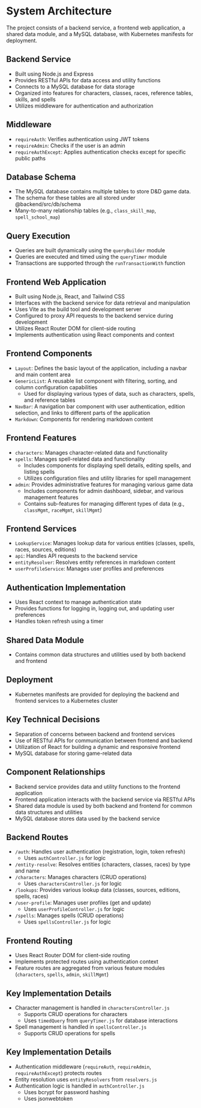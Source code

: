 # System Architecture

The project consists of a backend service, a frontend web application, a shared data module, and a MySQL database, with Kubernetes manifests for deployment.

## Backend Service
- Built using Node.js and Express
- Provides RESTful APIs for data access and utility functions
- Connects to a MySQL database for data storage
- Organized into features for characters, classes, races, reference tables, skills, and spells
- Utilizes middleware for authentication and authorization

## Middleware
- `requireAuth`: Verifies authentication using JWT tokens
- `requireAdmin`: Checks if the user is an admin
- `requireAuthExcept`: Applies authentication checks except for specific public paths

## Database Schema
- The MySQL database contains multiple tables to store D&D game data.
- The schema for these tables are all stored under @backend/src/db/schema
- Many-to-many relationship tables (e.g., `class_skill_map`, `spell_school_map`)

## Query Execution
- Queries are built dynamically using the `queryBuilder` module
- Queries are executed and timed using the `queryTimer` module
- Transactions are supported through the `runTransactionWith` function

## Frontend Web Application
- Built using Node.js, React, and Tailwind CSS
- Interfaces with the backend service for data retrieval and manipulation
- Uses Vite as the build tool and development server
- Configured to proxy API requests to the backend service during development
- Utilizes React Router DOM for client-side routing
- Implements authentication using React components and context

## Frontend Components
- `Layout`: Defines the basic layout of the application, including a navbar and main content area
- `GenericList`: A reusable list component with filtering, sorting, and column configuration capabilities
  - Used for displaying various types of data, such as characters, spells, and reference tables
- `NavBar`: A navigation bar component with user authentication, edition selection, and links to different parts of the application
- `Markdown`: Components for rendering markdown content

## Frontend Features
- `characters`: Manages character-related data and functionality
- `spells`: Manages spell-related data and functionality
  - Includes components for displaying spell details, editing spells, and listing spells
  - Utilizes configuration files and utility libraries for spell management
- `admin`: Provides administrative features for managing various game data
  - Includes components for admin dashboard, sidebar, and various management features
  - Contains sub-features for managing different types of data (e.g., `classMgmt`, `raceMgmt`, `skillMgmt`)

## Frontend Services
- `LookupService`: Manages lookup data for various entities (classes, spells, races, sources, editions)
- `api`: Handles API requests to the backend service
- `entityResolver`: Resolves entity references in markdown content
- `userProfileService`: Manages user profiles and preferences

## Authentication Implementation
- Uses React context to manage authentication state
- Provides functions for logging in, logging out, and updating user preferences
- Handles token refresh using a timer

## Shared Data Module
- Contains common data structures and utilities used by both backend and frontend

## Deployment
- Kubernetes manifests are provided for deploying the backend and frontend services to a Kubernetes cluster

## Key Technical Decisions
- Separation of concerns between backend and frontend services
- Use of RESTful APIs for communication between frontend and backend
- Utilization of React for building a dynamic and responsive frontend
- MySQL database for storing game-related data

## Component Relationships
- Backend service provides data and utility functions to the frontend application
- Frontend application interacts with the backend service via RESTful APIs
- Shared data module is used by both backend and frontend for common data structures and utilities
- MySQL database stores data used by the backend service

## Backend Routes
- `/auth`: Handles user authentication (registration, login, token refresh)
  - Uses `authController.js` for logic
- `/entity-resolve`: Resolves entities (characters, classes, races) by type and name
- `/characters`: Manages characters (CRUD operations)
  - Uses `charactersController.js` for logic
- `/lookups`: Provides various lookup data (classes, sources, editions, spells, races)
- `/user-profile`: Manages user profiles (get and update)
  - Uses `userProfileController.js` for logic
- `/spells`: Manages spells (CRUD operations)
  - Uses `spellsController.js` for logic

## Frontend Routing
- Uses React Router DOM for client-side routing
- Implements protected routes using authentication context
- Feature routes are aggregated from various feature modules (`characters`, `spells`, `admin`, `skillMgmt`)

## Key Implementation Details
- Character management is handled in `charactersController.js`
  - Supports CRUD operations for characters
  - Uses `timedQuery` from `queryTimer.js` for database interactions
- Spell management is handled in `spellsController.js`
  - Supports CRUD operations for spells

## Key Implementation Details
- Authentication middleware (`requireAuth`, `requireAdmin`, `requireAuthExcept`) protects routes
- Entity resolution uses `entityResolvers` from `resolvers.js`
- Authentication logic is handled in `authController.js`
  - Uses bcrypt for password hashing
  - Uses jsonwebtoken

